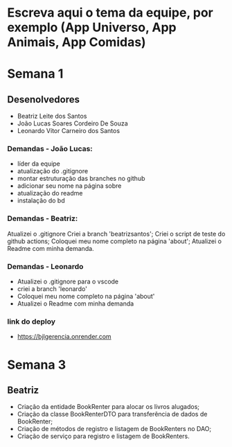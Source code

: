 # Escreva aqui o tema da equipe, por exemplo (App Universo, App Animais, App Comidas)

# Semana 1
## Desenolvedores
- Beatriz Leite dos Santos
- João Lucas Soares Cordeiro De Souza
- Leonardo Vítor Carneiro dos Santos 

### Demandas - João Lucas:
- líder da equipe 
- atualização do .gitignore 
- montar estruturação das branches no github
- adicionar seu nome na página sobre
- atualização do readme
- instalação do bd

### Demandas - Beatriz:
Atualizei o .gitignore
Criei a branch 'beatrizsantos';
Criei o script de teste do github actions;
Coloquei meu nome completo na página 'about';
Atualizei o Readme com minha demanda.

### Demandas - Leonardo 
- Atualizei o .gitignore para o vscode 
- criei a branch 'leonardo' 
- Coloquei meu nome completo na página 'about'
- Atualizei o Readme com minha demanda


### link do deploy 

- https://bjlgerencia.onrender.com
# Semana 3

## Beatriz

- Criação da entidade BookRenter para alocar os livros alugados;
- Criação da classe BookRenterDTO para transferência de dados de BookRenter;
- Criação de métodos de registro e listagem de BookRenters no DAO;
- Criação de serviço para registro e listagem de BookRenters.